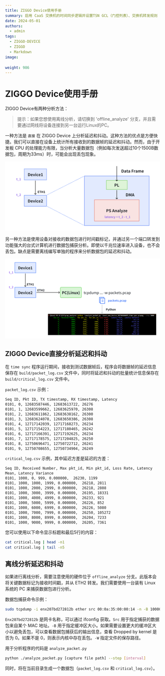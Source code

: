 ```yaml
---
title: ZIGGO Device使用手册
summary: 启用 CaaS 交换机的时间同步逻辑并设置TSN GCL（门控列表）、交换机转发规则（包括到双DMA）的文档。
date: 2024-05-01
authors:
  - admin
tags:
  - ZIGGO-DEVICE
  - ZIGGO
  - Markdown
image:
  
weight: 986
---
```

# ZIGGO Device使用手册

ZIGGO Device有两种分析方法：

> 提示：如果您想使用离线分析，请切换到 'offline_analyze' 分支，并且需要通过网线将设备连接到另一台运行Linux的PC。

一种方法是 `直接` 在 ZIGGO Device 上分析延迟和抖动。这种方法的优点是方便快捷。我们可以直接在设备上统计所有接收到的数据帧的延迟和抖动。然而，由于开发板 CPU 的处理能力有限，当分析大量数据包（例如每次发送超过10个1500B数据包，周期为33ms）时，可能会出现丢包现象。

![](./online_analyse.png)

另一种方法是使用设备对接收的数据包进行时间戳标记，并通过另一个端口转发到功能强大的台式计算机进行数据包捕获分析。即使以千兆位速率进入设备，也不会丢包。缺点是需要离线编写单独的程序来分析数据包的延迟和抖动。

![](./offline_analyse.png)

## ZIGGO Device直接分析延迟和抖动

在 `time sync` 程序运行期间，接收到测试数据帧后，程序会将数据帧的延迟信息保存在 `build/packet_log.csv` 文件中，同时将延迟和抖动的批量统计信息保存在 `build/critical_log.csv` 文件中。

`packet_log.csv` 示例：

```
Seq ID, Pkt ID, TX timestamp, RX timestamp, Latency
0101, 0, 12683587446, 12683613722, 26276
0101, 1, 12683599662, 12683625970, 26308
0101, 2, 12683611862, 12683638162, 26300
0101, 3, 12683624078, 12683650386, 26308
0101, 4, 12717142039, 12717168273, 26234
0101, 5, 12717154223, 12717180465, 26242
0101, 6, 12717166391, 12717192625, 26234
0101, 7, 12717178575, 12717204825, 26250
0101, 8, 12750696471, 12750722712, 26241
0101, 9, 12750708655, 12750734904, 26249
```

`critical_log.csv` 示例，其中延迟方差是延迟的方差：

```
Seq ID, Received Number, Max pkt_id, Min pkt_id, Loss Rate, Latency Mean, Latency Variance
0101, 1000, 0, 999, 0.000000,  26230, 1199
0101, 1000, 1000, 1999, 0.000000,  26218, 2811
0101, 1000, 2000, 2999, 0.000000,  26218, 2808
0101, 1000, 3000, 3999, 0.000000,  26195, 18331
0101, 1000, 4000, 4999, 0.000000,  26233, 921
0101, 1000, 5000, 5999, 0.000000,  26226, 852
0101, 1000, 6000, 6999, 0.000000,  26226, 5080
0101, 1000, 7000, 7999, 0.000000,  26250, 105272
0101, 1000, 8000, 8999, 0.000000,  26204, 7233
0101, 1000, 9000, 9999, 0.000000,  26205, 7361
```

您可以使用以下命令显示标题和最后5行的内容：

```bash
cat critical.log | head -n1
cat critical.log | tail -n5
```

## 离线分析延迟和抖动

如果进行离线分析，需要注意使用的硬件位于 `offline_analyze` 分支。此版本会将关键数据标记为接收时间戳，并从 ETH2 转发。我们需要使用一台装有 Linux 系统的 PC 来捕获数据包进行分析。

数据包捕获命令示例：

```bash
sudo tcpdump -i enx207bd272812b ether src 00:0a:35:00:00:14 -n -B 100000 -w packets.pcapng
```

`Enx207bd272812b` 是网卡名称，可以通过 ifconfig 获取。`Src` 用于指定捕获的数据包来自某个 MAC 地址。`-B` 用于指定缓冲区大小。如果需要设置更大的缓冲区大小以避免丢包，可以查看数据包捕获后的输出信息，查看 Dropped by kernel 是否为 0。如果不是 0，则表示内核中存在丢包。`-W` 指定文件的保存路径。

用于分析程序的代码是 `analyze_packet.py`

```bash
python ./analyze_packet.py [capture file path] --step [interval]
```

同时，将在当前目录生成一个数据包（`packet_log.csv` 和 `critical_log.csv`）。